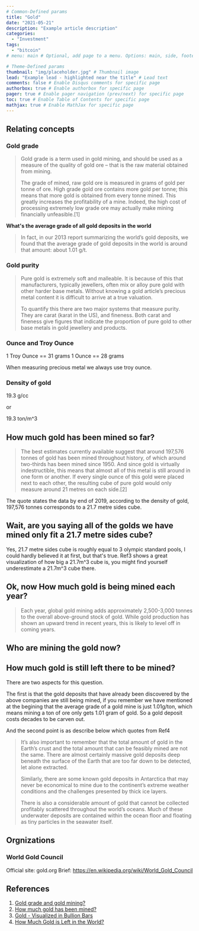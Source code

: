 ```yaml
---
# Common-Defined params
title: "Gold"
date: "2021-05-21"
description: "Example article description"
categories:
  - "Investment"
tags:
  - "bitcoin"
# menu: main # Optional, add page to a menu. Options: main, side, footer

# Theme-Defined params
thumbnail: "img/placeholder.jpg" # Thumbnail image
lead: "Example lead - highlighted near the title" # Lead text
comments: false # Enable Disqus comments for specific page
authorbox: true # Enable authorbox for specific page
pager: true # Enable pager navigation (prev/next) for specific page
toc: true # Enable Table of Contents for specific page
mathjax: true # Enable MathJax for specific page
---
```


## Relating concepts

### Gold grade

> Gold grade is a term used in gold mining, and should be used as a measure of the quality of gold ore – that is the raw material obtained from mining.
>
> The grade of mined, raw gold ore is measured in grams of gold per tonne of ore. High grade gold ore contains more gold per tonne; this means that more gold is obtained from every tonne mined. This greatly increases the profitability of a mine. Indeed, the high cost of processing extremely low grade ore may actually make mining financially unfeasible.[1]

**What's the average grade of all gold deposits in the world**

> In fact, in our 2013 report summarizing the world’s gold deposits, we found that the average grade of gold deposits in the world is around that amount: about 1.01 g/t.

### Gold purity

> Pure gold is extremely soft and malleable. It is because of this that manufacturers, typically jewellers, often mix or alloy pure gold with other harder base metals. Without knowing a gold article’s precious metal content it is difficult to arrive at a true valuation.
>
> To quantify this there are two major systems that measure purity. They are carat (karat in the US), and fineness. Both carat and fineness give figures that indicate the proportion of pure gold to other base metals in gold jewellery and products.

### Ounce and Troy Ounce

1 Troy Ounce == 31 grams
1 Ounce == 28 grams

When measuring precious metal we always use troy ounce.

### Density of gold

19.3 g/cc

or

19.3 ton/m^3

## How much gold has been mined so far?

> The best estimates currently available suggest that around 197,576 tonnes of gold has been mined throughout history, of which around two-thirds has been mined since 1950. And since gold is virtually indestructible, this means that almost all of this metal is still around in one form or another. If every single ounce of this gold were placed next to each other, the resulting cube of pure gold would only measure around 21 metres on each side.[2]

The quote states the data by end of 2019, according to the density of gold, 197,576 tonnes corresponds to a 21.7 metre sides cube.

## Wait, are you saying all of the golds we have mined only fit a 21.7 metre sides cube?

Yes, 21.7 metre sides cube is roughly equal to 3 olympic standard pools, I could hardly believed it at first, but that's true. Ref3 shows a great visualization of how big a 21.7m^3 cube is, you might find yourself underestimate a 21.7m^3 cube there.

## Ok, now How much gold is being mined each year?

> Each year, global gold mining adds approximately 2,500-3,000 tonnes to the overall above-ground stock of gold. While gold production has shown an upward trend in recent years, this is likely to level off in coming years.

## Who are mining the gold now?


## How much gold is still left there to be mined?

There are two aspects for this question.

The first is that the gold deposits that have already been discovered by the above companies are still being mined, if you remember we have mentioned at the begining that the average grade of a gold mine is just 1.01g/ton, which means mining a ton of ore only gets 1.01 gram of gold. So a gold deposit costs decades to be carven out.

And the second point is as describe below which quotes from Ref4

> It’s also important to remember that the total amount of gold in the Earth’s crust and the total amount that can be feasibly mined are not the same. There are almost certainly massive gold deposits deep beneath the surface of the Earth that are too far down to be detected, let alone extracted.
>
> Similarly, there are some known gold deposits in Antarctica that may never be economical to mine due to the continent’s extreme weather conditions and the challenges presented by thick ice layers.
>
> There is also a considerable amount of gold that cannot be collected profitably scattered throughout the world’s oceans. Much of these underwater deposits are contained within the ocean floor and floating as tiny particles in the seawater itself.

## Orgnizations

### World Gold Council

Official site: gold.org
Brief: https://en.wikipedia.org/wiki/World_Gold_Council


## References

1. [Gold grade and gold mining?](https://www.bullionbypost.co.uk/index/gold/gold-grade/)
2. [How much gold has been mined?](https://www.gold.org/about-gold/gold-supply/gold-mining/how-much-gold)
3. [Gold - Visualized in Bullion Bars](https://demonocracy.info/infographics/world/gold/gold.html)
4. [How Much Gold is Left in the World?](https://www.providentmetals.com/knowledge-center/precious-metals-resources/global-gold-supply-predictions.html)
